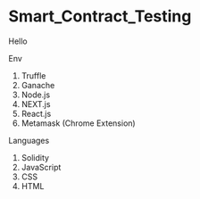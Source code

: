# Smart_Contract_Testing

Hello

Env
1. Truffle
2. Ganache
3. Node.js
4. NEXT.js
5. React.js
6. Metamask (Chrome Extension)

Languages
1. Solidity
2. JavaScript
3. CSS
4. HTML
